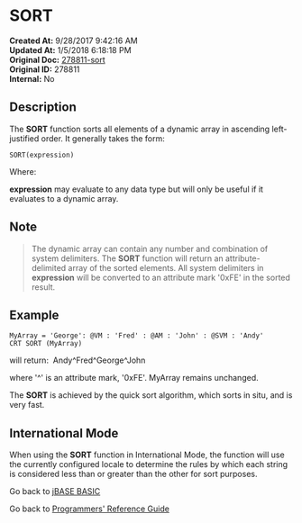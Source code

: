 # SORT

**Created At:** 9/28/2017 9:42:16 AM  
**Updated At:** 1/5/2018 6:18:18 PM  
**Original Doc:** [278811-sort](https://docs.jbase.com/36868-jbase-basic/278811-sort)  
**Original ID:** 278811  
**Internal:** No  

## Description

The **SORT** function sorts all elements of a dynamic array in ascending left-justified order. It generally takes the form:

```
SORT(expression)
```

Where:

**expression** may evaluate to any data type but will only be useful if it evaluates to a dynamic array.

## Note

> The dynamic array can contain any number and combination of system delimiters.
> The **SORT** function will return an attribute-delimited array of the sorted elements.
> All system delimiters in **expression** will be converted to an attribute mark '0xFE' in the sorted result.

## Example

```
MyArray = 'George': @VM : 'Fred' : @AM : 'John' : @SVM : 'Andy'
CRT SORT (MyArray)
```

will return:  Andy^Fred^George^John

where '^' is an attribute mark, '0xFE'. MyArray remains unchanged.

The **SORT** is achieved by the quick sort algorithm, which sorts in situ, and is very fast.

## International Mode

When using the **SORT** function in International Mode, the function will use the currently configured locale to determine the rules by which each string is considered less than or greater than the other for sort purposes.

Go back to [jBASE BASIC](./../README.md)

Go back to [Programmers' Reference Guide](./../../reference-guides/jbc/README.md)

  
<PageFooter />
